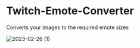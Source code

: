 # Twitch-Emote-Converter
Converts your images to the required emote sizes

![2023-02-26 (1)](https://user-images.githubusercontent.com/104657171/221419339-44b72f63-2c8f-439d-aff9-33f62b0dac54.png)
